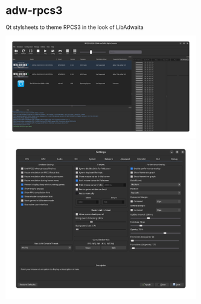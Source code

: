 # adw-rpcs3
Qt stylsheets to theme RPCS3 in the look of LibAdwaita

![alt-text](https://github.com/threedope/adw-rpcs3/blob/main/Main%20Menu.png)
![alt-text](https://github.com/threedope/adw-rpcs3/blob/main/Settings%20Menu.png)

